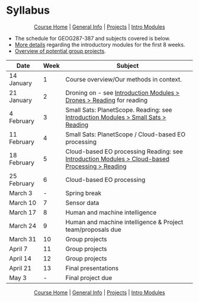 Syllabus
================

<center>

[Course Home](../README.md) | [General Info](general-information.md) |
[Projects](projects.md) | [Intro Modules](introductory-modules.md)

</center>

  - The schedule for GEOG287-387 and subjects covered is below.
  - [More details](introductory-modules.md) regarding the introductory
    modules for the first 8 weeks.
  - [Overview of potential group projects](projects.md).

| Date        | Week | Subject                                                                                                                                            |
| ----------- | ---- | -------------------------------------------------------------------------------------------------------------------------------------------------- |
| 14 January  | 1    | Course overview/Our methods in context.                                                                                                            |
| 21 January  | 2    | Droning on - see [Introduction Modules \> Drones \> Reading](introductory-modules.md#droning-on) for reading                                       |
| 4 February  | 3    | Small Sats: PlanetScope. Reading: see [Introduction Modules \> Small Sats \> Reading](introductory-modules.md#small-sats)                          |
| 11 February | 4    | Small Sats: PlanetScope / Cloud-based EO processing                                                                                                |
| 18 February | 5    | Cloud-based EO processing Reading: see [Introduction Modules \> Cloud-based Processing \> Reading](introductory-modules.md#cloud-based-processing) |
| 25 February | 6    | Cloud-based EO processing                                                                                                                          |
| March 3     | \-   | Spring break                                                                                                                                       |
| March 10    | 7    | Sensor data                                                                                                                                        |
| March 17    | 8    | Human and machine intelligence                                                                                                                     |
| March 24    | 9    | Human and machine intelligence & Project team/proposals due                                                                                        |
| March 31    | 10   | Group projects                                                                                                                                     |
| April 7     | 11   | Group projects                                                                                                                                     |
| April 14    | 12   | Group projects                                                                                                                                     |
| April 21    | 13   | Final presentations                                                                                                                                |
| May 3       | \-   | Final project due                                                                                                                                  |

<center>

[Course Home](../README.md) | [General Info](general-information.md) |
[Projects](projects.md) | [Intro Modules](introductory-modules.md)

</center>
